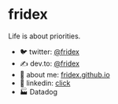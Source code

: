 # fridex

Life is about priorities.

* 🐦 twitter: [@fridex](https://twitter.com/fridex)
* ✍ dev.to: [@fridex](https://dev.to/@fridex)
* 🧐 about me: [fridex.github.io](https://fridex.github.io/)
* 🧠 linkedin: [click](https://www.linkedin.com/in/fridol%C3%ADn-pokorn%C3%BD-b382b240/)
* 🏭 Datadog
